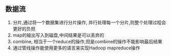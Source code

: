 <!--
 * Author       : ajin
 * Date         : 2020-02-25 15:44:15
 * Description  : 
 * email        : ajin_w@163.com
 * ajin是最好的人啦
 -->
## 数据流
1. 分片,通过将一个数据集进行分片操作, 并行处理每一个分片,则整个处理过程会更好的负担
2. map的输出写入到磁盘,中间结果是可以丢弃的
3. combine, 相当于一个reduce的操作,但是combine的操作不能影响最后结果
4. 通过管线操作能使用更多的语言来实现Hadoop mapreduce操作